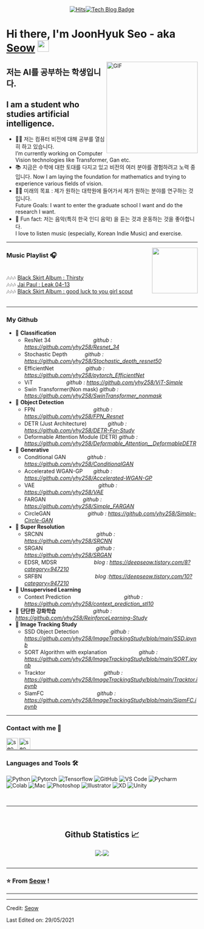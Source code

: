   <div align=center>
	
[![Hits](https://hits.seeyoufarm.com/api/count/incr/badge.svg?url=https%3A%2F%2Fgithub.com%2Fyhy258&count_bg=%23CCB1ED&title_bg=%23433636&icon=snapchat.svg&icon_color=%23C9B5DD&title=hits&edge_flat=false)](https://hits.seeyoufarm.com)[![Tech Blog Badge](http://img.shields.io/badge/-Tech%20blog-black?style=flat-square&logo=github&link=https://velog.io/@yhyj1001)](https://velog.io/@yhyj1001)
	
  </div>
 
# Hi there, I'm JoonHyuk Seo - aka [Seow](https://velog.io/@yhyj1001) <img width="30px" src="https://media.tenor.com/images/3b388fe03da271d2674faf85eb7c3fcd/tenor.gif" />

<img align="right" alt="GIF" height="240px" src="https://user-images.githubusercontent.com/33916246/116817592-19277500-aba2-11eb-9714-78d7b3c81d2f.png" />

## 저는 AI를 공부하는 학생입니다.
## I am a student who studies artificial intelligence.

- 👨‍💻  저는 컴퓨터 비전에 대해 공부를 열심히 하고 있습니다.  
I’m currently working on Computer Vision technologies like Transformer, Gan etc.
- 📚 지금은 수학에 대한 토대를 다지고 있고 비전의 여러 분야를 경험하려고 노력 중입니다.
Now I am laying the foundation for mathematics and trying to experience various fields of vision.
- 💪🏼 미래의 목표 : 제가 원하는 대학원에 들어가서 제가 원하는 분야를 연구하는 것 입니다.  
Future Goals: I want to enter the graduate school I want and do the research I want.
- 🥳 Fun fact: 저는 음악(특히 한국 인디 음악) 을 듣는 것과 운동하는 것을 좋아합니다.  
I love to listen music (especially, Korean Indie Music) and exercise.

---

<img align="right" height = "120" src="https://b-zinga.com/wp-content/uploads/2019/03/YouTube-logo-600x489.jpg"/>



### Music Playlist 🎧

<br/> 🎶🎶🎶 [Black Skirt Album : Thirsty](https://www.youtube.com/watch?v=WYPyun0nMv0)<br/>
🎶🎶🎶 [Jai Paul : Leak 04-13](https://www.youtube.com/watch?v=97YvkYlfibU)<br/>
🎶🎶🎶 [Black Skirt Album : good luck to you girl scout](https://www.youtube.com/watch?v=xvG9iEHutxA)
<br/><br/>

---
### My Github
- 💫 **Classification**
	- ResNet 34　　　　　　　　*github : https://github.com/yhy258/Resnet_34*
	- Stochastic Depth 　　　*github : https://github.com/yhy258/Stochastic_depth_resnet50*
	- EfficientNet　　　　　　*github : https://github.com/yhy258/pytorch_EfficientNet*
	- ViT　　　　　　          *github : https://github.com/yhy258/ViT-Simple*
	- Swin Transformer(Non mask)    *github : https://github.com/yhy258/SwinTransformer_nonmask*
- 💫 **Object Detection**
	- FPN　　　　　　　　　　　*github : https://github.com/yhy258/FPN_Resnet*
	- DETR (Just Architecture)　　　　*github : https://github.com/yhy258/DETR-For-Study*
	- Deformable Attention Module (DETR)  *github : https://github.com/yhy258/Deformable_Attention__DeformableDETR*
- 💫 **Generative**
	- Conditional GAN　　　　*github : https://github.com/yhy258/ConditionalGAN*
	- Accelerated WGAN-GP　　*github : https://github.com/yhy258/Accelerated-WGAN-GP*
	- VAE　　　　　　　　　　　　*github : https://github.com/yhy258/VAE*
	- FARGAN　　　　　　　*github : https://github.com/yhy258/Simple_FARGAN*
	- CircleGAN　　　　　　　*github : https://github.com/yhy258/Simple-Circle-GAN*
- 💫 **Super Resolution**
	- SRCNN　　　　　　　　　　*github : https://github.com/yhy258/SRCNN*
	- SRGAN　　　　　　　　　　*github : https://github.com/yhy258/SRGAN*
	- EDSR, MDSR　　　　　　　*blog : https://deepseow.tistory.com/8?category=947210*
	- SRFBN　　　　　　　　　　*blog :https://deepseow.tistory.com/10?category=947210*
- 💫 **Unsupervised Learning**
	- Context Prediction　　　　　　　　　　*github : https://github.com/yhy258/context_prediction_stl10*
- 💫 **단단한 강화학습**　　　　　　　*github : https://github.com/yhy258/ReinforceLearning-Study*
- 💫 **Image Tracking Study**  
	- SSD Object Detection　　　　　　*github : https://github.com/yhy258/ImageTrackingStudy/blob/main/SSD.ipynb*
	- SORT Algorithm with explanation　　　　　　*github : https://github.com/yhy258/ImageTrackingStudy/blob/main/SORT.ipynb*
	- Tracktor　　　　　　　　　　　*github :  https://github.com/yhy258/ImageTrackingStudy/blob/main/Tracktor.ipynb*
	- SiamFC　　　　　　　　　　*github :  https://github.com/yhy258/ImageTrackingStudy/blob/main/SiamFC.ipynb*




---


### Contact with me 📝

[<img align="left" alt="seow.site" height="30px" src="https://user-images.githubusercontent.com/33916246/116786861-f7fc5100-aadb-11eb-94ad-81554c19e7f6.png" />][website]
[<img align="left" alt="seow Instagram" height="30px" src="https://image.flaticon.com/icons/svg/725/725278.svg" />][instagram]

<br />

---

### Languages and Tools 🛠 

![Python](http://img.shields.io/badge/-Python-3776AB?style=flat-square&logo=python&logoColor=ffffff)
![Pytorch](http://img.shields.io/badge/-Pytorch-5391FE?style=flat-square&logo=pytorch&logoColor=ffffff)
![Tensorflow](http://img.shields.io/badge/-Tensorflow-5391FE?style=flat-square&logo=tensorflow&logoColor=ffffff)
![GitHub](https://img.shields.io/badge/-GitHub-181717?style=flat-square&logo=github)
![VS Code](http://img.shields.io/badge/-VS%20Code-007ACC?style=flat-square&logo=visual-studio-code&logoColor=ffffff)
![Pycharm](http://img.shields.io/badge/-Pycharm-2C2255?style=flat-square&logo=Pycharm&logoColor=ffffff)
![Colab](http://img.shields.io/badge/-Colab-2C2255?style=flat-square&logo=Google&logoColor=ffffff)
![Mac](http://img.shields.io/badge/-Apple-0078D6?style=flat-square&logo=apple&logoColor=ffffff)
![Photoshop](http://img.shields.io/badge/-Photoshop-0078D6?style=flat-square&logo=adobe&logoColor=ffffff)
![Illustrator](http://img.shields.io/badge/-Illustrator-0078D6?style=flat-square&logo=adobe&logoColor=ffffff)
![XD](http://img.shields.io/badge/-XD-0078D6?style=flat-square&logo=adobe&logoColor=ffffff)
![Unity](http://img.shields.io/badge/-Unity-0078D6?style=flat-square&logo=unity&logoColor=ffffff)

<br/>

---

<br/>

  <h2 align="center"> Github Statistics 📈 </h2>
  
  <div align="center"> 
     <a href="">
      <img align="center" src="https://github-readme-stats.vercel.app/api?username=yhy258&hide=issues&show_icons=true&theme=dracula" />
    </a>
    <a href="">
      <img align="center" src="https://github-readme-stats.vercel.app/api/top-langs/?username=yhy258&layout=compact"/>
    </a>
</div>



<br/>

---

### ⭐️ From [Seow](https://github.com/yhy258) ! ### 

---

[website]: https://deepseow.tistory.com/
[instagram]: https://www.instagram.com/oz__oo__/



----
Credit: [Seow](https://github.com/yhy258)

Last Edited on: 29/05/2021
